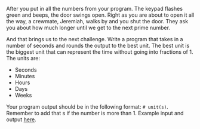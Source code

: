 After you put in all the numbers from your program.
The keypad flashes green and beeps, the door swings open.
Right as you are about to open it all the way, a crewmate, Jeremiah, walks by and you shut the door.
They ask you about how much longer until we get to the next prime number.

And that brings us to the next challenge.
Write a program that takes in a number of seconds and rounds the output to the best unit.
The best unit is the biggest unit that can represent the time without going into fractions of 1.
The units are:

- Seconds
- Minutes
- Hours
- Days
- Weeks

Your program output should be in the following format: `# unit(s)`.
Remember to add that s if the number is more than 1.
Example input and output [here](https://paste.connorcode.com/b/d02ef4d9-8543-4051-a52b-269fc67123ab).
